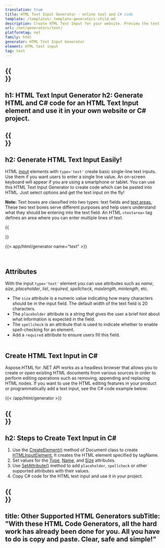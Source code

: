 ```yaml
---
translation: true
title: HTML Text Input Generator - online tool and C# code
template: /templates/_template-generators-child.md
description: Сreate HTML Text Input for your website. Рreview the text box, copy and use generated HTML and C# code in your project!
url: /net/generators/text/
platformtag: net
family: html
generator: HTML Text Input Generator
element: HTML text input
tag: text
---
```


{{<section banner>}}
---
h1: HTML Text Input Generator
h2: Generate HTML and C# code for an HTML Text Input element and use it in your own website or C# project.
---

{{<section overview>}}
---
h2: Generate HTML Text Input Easily!
---

HTML [input](https://html.spec.whatwg.org/multipage/input.html#the-input-element) elements with `type='text'` create basic single-line text inputs. Use them if you want users to enter a single line value. An on-screen keyboard will appear if you are using a smartphone or tablet. You can use this HTML Text Input Generator to create code which can be pasted into HTML. Just select options and get the text input on the fly!

<b>Note:</b> Text boxes are classified into two types: text fields and [text areas.](/html/{{lang.url-fragment}}net/generators/textarea/) These two text boxes serve different purposes and help users understand what they should be entering into the text field. An HTML `<textarea>` tag defines an area where you can enter multiple lines of text. 

{{<section plugin>}}

{{< app/html/generator name="text" >}}

<br>
<h2> Attributes </h2>

With the input `type='text'` element you can use attributes such as *name*, *size*, *placeholder*, *list*, *required*, *spellcheck*, *maxlength*, *minlength*, etc.

- The `size` attribute is a numeric value indicating how many characters should be in the input field. The default width of the text field is 20 characters.
- The `placeholder` attribute is a string that gives the user a brief hint about what information is expected in the field.
- The `spellcheck` is an attribute that is used to indicate whether to enable spell-checking for an element.
- Add a `required` attribute to ensure users fill this field.
<br><br>

<h2> Create HTML Text Input in C#</h2>

Aspose.HTML for .NET API works as a headless browser that allows you to create or open existing HTML documents from various sources in order to perform editing operations such as removing, appending and replacing HTML nodes. If you want to use the HTML editing features in your product or programmatically add a text input, see the C# code example below:

{{< /app/html/generator >}}

{{<section steps>}}
---
h2: Steps to Create Text Input in C#
---

1. Use the [CreateElement()](https://reference.aspose.com/html/net/aspose.html.dom/document/createelement/) method of Document class to create [HTMLInputElement.](https://reference.aspose.com/html/net/aspose.html/htmlinputelement/) It creates the HTML element specified by tagName.
1. Set values for the [Type](https://reference.aspose.com/html/net/aspose.html/htmlinputelement/type/), [Name](https://reference.aspose.com/html/net/aspose.html/htmlinputelement/name/), and [Size](https://reference.aspose.com/html/net/aspose.html/htmlinputelement/size/) attributes.
1. Use [SetAttribute()](https://reference.aspose.com/html/net/aspose.html.dom/element/setattribute/) method to add `placeholder`, `spellcheck` or other supported attributes with their values.
1. Copy C# code for the HTML text input and use it in your project.

{{<section other-generators>}}
---
title: Other Supported HTML Generators
subTitle: "With these HTML Code Generators, all the hard work has already been done for you. All you have to do is copy and paste. Clear, safe and simple!"
---